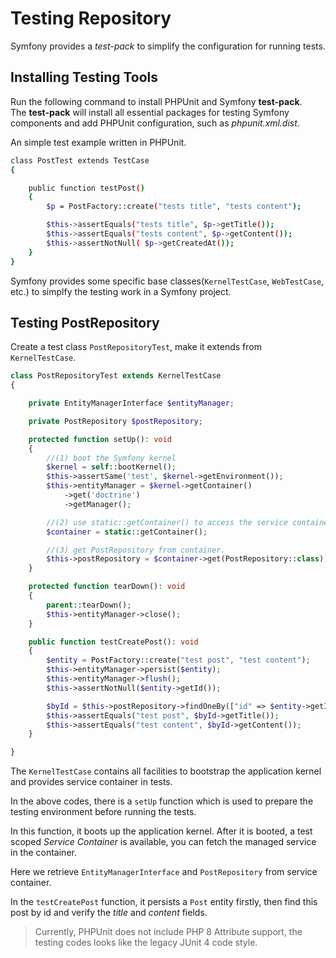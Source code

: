 # Testing Repository

Symfony provides a *test-pack* to simplify the configuration for running tests. 

## Installing Testing Tools

Run the following command to install PHPUnit and Symfony **test-pack**.  
The **test-pack** will install all essential packages for testing Symfony components and add PHPUnit configuration, such as *phpunit.xml.dist*.

An simple test example written in PHPUnit.

```bash
class PostTest extends TestCase
{

    public function testPost()
    {
        $p = PostFactory::create("tests title", "tests content");

        $this->assertEquals("tests title", $p->getTitle());
        $this->assertEquals("tests content", $p->getContent());
        $this->assertNotNull( $p->getCreatedAt());
    }
}
```

Symfony provides some specific base classes(`KernelTestCase`, `WebTestCase`, etc.) to simplfy the testing work in a Symfony project.

## Testing  PostRepository

Create a  test class  `PostRepositoryTest`, make it extends from `KernelTestCase`. 

```php
class PostRepositoryTest extends KernelTestCase
{

    private EntityManagerInterface $entityManager;

    private PostRepository $postRepository;

    protected function setUp(): void
    {
        //(1) boot the Symfony kernel
        $kernel = self::bootKernel();
        $this->assertSame('test', $kernel->getEnvironment());
        $this->entityManager = $kernel->getContainer()
            ->get('doctrine')
            ->getManager();

        //(2) use static::getContainer() to access the service container
        $container = static::getContainer();

        //(3) get PostRepository from container.
        $this->postRepository = $container->get(PostRepository::class);
    }

    protected function tearDown(): void
    {
        parent::tearDown();
        $this->entityManager->close();
    }

    public function testCreatePost(): void
    {
        $entity = PostFactory::create("test post", "test content");
        $this->entityManager->persist($entity);
        $this->entityManager->flush();
        $this->assertNotNull($entity->getId());

        $byId = $this->postRepository->findOneBy(["id" => $entity->getId()]);
        $this->assertEquals("test post", $byId->getTitle());
        $this->assertEquals("test content", $byId->getContent());
    }

}
```

The `KernelTestCase` contains all facilities to bootstrap the application kernel and provides service container in tests.

In the above codes, there is a `setUp` function which is used to prepare the testing environment before running the tests.

In this function, it boots up the application kernel. After it is booted, a test scoped *Service Container* is available, you can fetch the managed service in the container.

Here we retrieve `EntityManagerInterface` and `PostRepository` from service container.

In the `testCreatePost` function, it persists a `Post` entity firstly, then find this post by id and verify the *title* and *content* fields.

> Currently, PHPUnit does not include PHP 8 Attribute support, the testing codes looks like the legacy JUnit 4 code style.